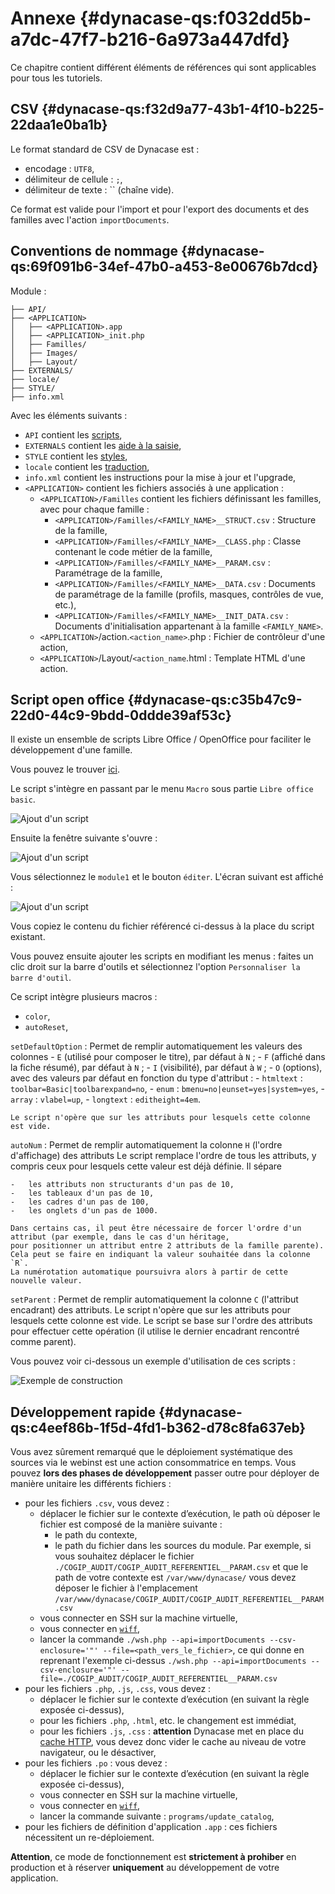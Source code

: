 # Annexe {#dynacase-qs:f032dd5b-a7dc-47f7-b216-6a973a447dfd}

Ce chapitre contient différent éléments de références qui sont applicables pour tous les tutoriels.

## CSV {#dynacase-qs:f32d9a77-43b1-4f10-b225-22daa1e0ba1b}

Le format standard de CSV de Dynacase est :

-   encodage : `UTF8`,
-   délimiteur de cellule : `;`,
-   délimiteur de texte : `` (chaîne vide).

Ce format est valide pour l'import et pour l'export des documents et des familles avec l'action `importDocuments`.

## Conventions de nommage {#dynacase-qs:69f091b6-34ef-47b0-a453-8e00676b7dcd}

Module :

    ├── API/
    ├── <APPLICATION>
    │   ├── <APPLICATION>.app
    │   ├── <APPLICATION>_init.php
    │   ├── Familles/
    │   ├── Images/
    │   ├── Layout/
    ├── EXTERNALS/
    ├── locale/
    ├── STYLE/
    ├── info.xml

Avec les éléments suivants :

-   `API` contient les [scripts][docScript],
-   `EXTERNALS` contient les [aide à la saisie][docHelper],
-   `STYLE` contient les [styles][docStyle],
-   `locale` contient les [traduction][doci18n],
-   `info.xml` contient les instructions pour la mise à jour et l'upgrade,
-   `<APPLICATION>` contient les fichiers associés à une application :
    -   `<APPLICATION>/Familles` contient les fichiers définissant les familles, avec pour chaque famille :
        -   `<APPLICATION>/Familles/<FAMILY_NAME>__STRUCT.csv` : Structure de la famille,
        -   `<APPLICATION>/Familles/<FAMILY_NAME>__CLASS.php` : Classe contenant le code métier de la famille,
        -   `<APPLICATION>/Familles/<FAMILY_NAME>__PARAM.csv` : Paramétrage de la famille,
        -   `<APPLICATION>/Familles/<FAMILY_NAME>__DATA.csv` : Documents de paramétrage de la famille (profils, masques, contrôles de vue, etc.),
        -   `<APPLICATION>/Familles/<FAMILY_NAME>__INIT_DATA.csv` : Documents d'initialisation appartenant à la famille `<FAMILY_NAME>`.
    -   `<APPLICATION>`/action.`<action_name>`.php : Fichier de contrôleur d'une action,
    -   `<APPLICATION>`/Layout/`<action_name`.html : Template HTML d'une action.

## Script open office {#dynacase-qs:c35b47c9-22d0-44c9-9bdd-0ddde39af53c}

Il existe un ensemble de scripts Libre Office / OpenOffice pour faciliter le développement d'une famille.

Vous pouvez le trouver [ici][githubScriptOOO].

Le script s'intègre en passant par le menu `Macro` sous partie `Libre office basic`.

![ Ajout d'un script ](1000-10-add-script.png "Ajout d'un script")

Ensuite la fenêtre suivante s'ouvre :

![ Ajout d'un script ](1000-10-add-script2.png "Ajout d'un script")

Vous sélectionnez le `module1` et le bouton `éditer`. L'écran suivant est affiché :

![ Ajout d'un script ](1000-10-add-script3.png "Ajout d'un script")

Vous copiez le contenu du fichier référencé ci-dessus à la place du script existant.

Vous pouvez ensuite ajouter les scripts en modifiant les menus : faites un clic droit sur la barre d'outils et
sélectionnez l'option `Personnaliser la barre d'outil`.

Ce script intègre plusieurs macros :

-   `color`,
-   `autoReset`,

`setDefaultOption`
:   Permet de remplir automatiquement les valeurs des colonnes
    -   `E` (utilisé pour composer le titre), par défaut à `N` ;
    -   `F` (affiché dans la fiche résumé), par défaut à `N` ;
    -   `I` (visibilité), par défaut à `W` ;
    -   `O` (options), avec des valeurs par défaut en fonction du type d'attribut :
        -   `htmltext` : `toolbar=Basic|toolbarexpand=no`,
        -   `enum` : `bmenu=no|eunset=yes|system=yes`,
        -   `array` : `vlabel=up`,
        -   `longtext` : `editheight=4em`.
    
    Le script n'opère que sur les attributs pour lesquels cette colonne est vide.

`autoNum`
:   Permet de remplir automatiquement la colonne `H` (l'ordre d'affichage) des attributs
    Le script remplace l'ordre de tous les attributs, y compris ceux pour lesquels cette valeur est déjà définie.
    Il sépare
    
    -   les attributs non structurants d'un pas de 10,
    -   les tableaux d'un pas de 10,
    -   les cadres d'un pas de 100,
    -   les onglets d'un pas de 1000.
    
    Dans certains cas, il peut être nécessaire de forcer l'ordre d'un attribut (par exemple, dans le cas d'un héritage,
    pour positionner un attribut entre 2 attributs de la famille parente).
    Cela peut se faire en indiquant la valeur souhaitée dans la colonne `R`.
    La numérotation automatique poursuivra alors à partir de cette nouvelle valeur.

`setParent`
:   Permet de remplir automatiquement la colonne `C` (l'attribut encadrant) des attributs.
    Le script n'opère que sur les attributs pour lesquels cette colonne est vide.
    Le script se base sur l'ordre des attributs pour effectuer cette opération (il utilise le dernier encadrant rencontré comme parent).

Vous pouvez voir ci-dessous un exemple d'utilisation de ces scripts :

![ Exemple de construction ](30-20-structure-completion.gif "Exemple de construction")

## Développement rapide {#dynacase-qs:c4eef86b-1f5d-4fd1-b362-d78c8fa637eb}

Vous avez sûrement remarqué que le déploiement systématique des sources via le webinst est une action consommatrice en temps.
Vous pouvez **lors des phases de développement** passer outre pour déployer de manière unitaire les différents fichiers :

-   pour les fichiers `.csv`, vous devez :
    -   déplacer le fichier sur le contexte d’exécution, le path où déposer le fichier est composé de la manière suivante :
        -   le path du contexte,
        -   le path du fichier dans les sources du module.
    Par exemple, si vous souhaitez déplacer le fichier `./COGIP_AUDIT/COGIP_AUDIT_REFERENTIEL__PARAM.csv` et que le path
    de votre contexte est `/var/www/dynacase/` vous devez déposer le fichier à l'emplacement
    `/var/www/dynacase/COGIP_AUDIT/COGIP_AUDIT_REFERENTIEL__PARAM.csv`
    -   vous connecter en SSH sur la machine virtuelle,
    -   vous connecter en [`wiff`][DocWiff],
    -   lancer la commande `./wsh.php --api=importDocuments --csv-enclosure='"' --file=<path_vers_le_fichier>`, ce qui donne en reprenant
        l'exemple ci-dessus `./wsh.php --api=importDocuments --csv-enclosure='"' --file=./COGIP_AUDIT/COGIP_AUDIT_REFERENTIEL__PARAM.csv`
-   pour les fichiers `.php`, `.js`, `.css`, vous devez :
    -   déplacer le fichier sur le contexte d’exécution (en suivant la règle exposée ci-dessus),
    -   pour les fichiers `.php`, `.html`, etc. le changement est immédiat,
    -   pour les fichiers `.js`, `.css` : **attention** Dynacase met en place du [cache HTTP][WikiCache],
        vous devez donc vider le cache au niveau de votre navigateur, ou le désactiver,
-   pour les fichiers `.po` : vous devez :
    -   déplacer le fichier sur le contexte d’exécution (en suivant la règle exposée ci-dessus),
    -   vous connecter en SSH sur la machine virtuelle,
    -   vous connecter en [`wiff`][DocWiff],
    -   lancer la commande suivante : `programs/update_catalog`,
-   pour les fichiers de définition d'application `.app` : ces fichiers nécessitent un re-déploiement.

<span class="flag inline nota-bene"></span> **Attention**, ce mode de fonctionnement est **strictement à prohiber**
en production et à réserver **uniquement** au développement de votre application.

<!-- style -->

[docScript]: https://docs.anakeen.com/dynacase/3.2/dynacase-doc-core-reference/website/book/core-ref:1566c46d-a53d-44cf-8c3f-0d0e21c0b117.html#core-ref:4df1314f-9fdd-4a7f-af37-a18cc39f3505 "Documentation : Script"
[docHelper]: https://docs.anakeen.com/dynacase/3.2/dynacase-doc-core-reference/website/book/core-ref:0b2d4cd0-4eed-41d8-ac57-37525a444194.html#core-ref:0b2d4cd0-4eed-41d8-ac57-37525a444194 "Documentation : Aide à la saisie"
[docStyle]: https://docs.anakeen.com/dynacase/3.2/dynacase-doc-core-reference/website/book/core-ref:1844a1a8-1406-47bd-a884-1a18ef0a6ca7.html "Documentation : Style"
[doci18n]: https://docs.anakeen.com/dynacase/3.2/dynacase-doc-core-reference/website/book/core-ref:8f3ad20a-4630-4e86-937b-da3fa26ba423.html "Documentation : traduction"
[githubScriptOOO]: https://raw.github.com/Anakeen/dynacase-quick-start/documentation/Contents/1000-annexe/script-openoffice.txt "Script open office"
[DocWiff]: https://docs.anakeen.com/dynacase/3.2/dynacase-doc-platform-operating-manual/website/book/manex-ref:59a0440c-da01-47f9-81a4-76b6953fbcbb.html#manex-ref:9a04eacf-fe22-4761-8535-88da83bdccb5 "Documentation : wiff cli"
[WikiCache]: https://fr.wikipedia.org/wiki/Cache-Control "Wikipedia : cache-control"